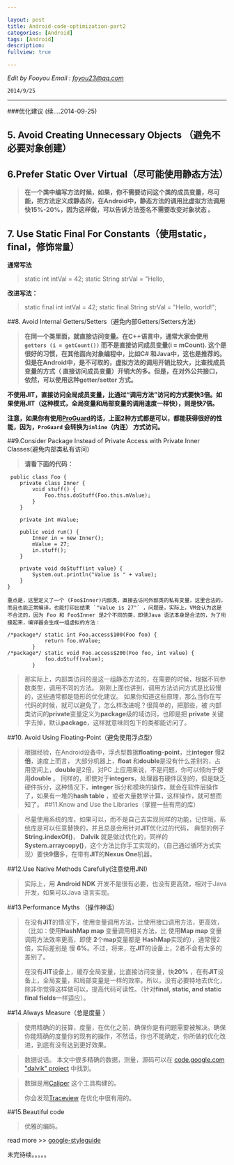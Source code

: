 ```yaml
---

layout: post
title: Android-code-optimization-part2
categories: [Android]
tags: [Android]
description:
fullview: true

---
```


 _Edit by Fooyou Email : <foyou23@qq.com>_ 
    
    2014/9/25

-------------------------------------
###优化建议  (续....2014-09-25)

## 5. Avoid Creating Unnecessary Objects （避免不必要对象创建）

## 6.Prefer Static Over Virtual（尽可能使用静态方法）

>**在一个类中编写方法时候，如果，你不需要访问这个类的成员变量，尽可能，把方法定义成静态的，在Android中，静态方法的调用比虚拟方法调用快15%-20%，因为这样做，可以告诉方法签名不需要改变对象状态 。**

## 7. Use Static Final For Constants（使用static，final，修饰`常量`）

**通常写法**	
>static int intVal = 42;
	static String strVal = "Hello, 
	
**改进写法：**	
>static final int intVal = 42;
static final String strVal = "Hello, world!";

##8. Avoid Internal Getters/Setters（避免内部Getters/Setters方法）

>  **在同一个类里面，就直接访问变量。在C++语言中，通常大家会使用`getters (i = getCount())` 而不是直接访问成员变量(i = mCount). 这个是很好的习惯，在其他面向对象编程中，比如C# 和Java中，这也是推荐的。但是在Android中，是不可取的，虚拟方法的调用开销比较大，比查找成员变量的方式（ 直接访问成员变量）开销大的多。但是，在对外公共接口，依然，可以使用这种getter/setter 方式。**
>  
**不使用JIT，直接访问全局成员变量，比通过“调用方法”访问的方式要快3倍。如果使用JIT（这种模式，全局变量和局部变量的调用速度一样快），则是快7倍。**
>
 **注意，如果你有使用[ProGuard](http://developer.android.com/tools/help/proguard.html)的话，上面2种方式都是可以，都能获得很好的性能，因为，`ProGuard` 会转换为`inline`（内连） 方式访问。**

##9.Consider Package Instead of Private Access with Private Inner Classes(避免内部类私有访问)
>**请看下面的代码：**

	 public class Foo {
	    private class Inner {
	        void stuff() {
	            Foo.this.doStuff(Foo.this.mValue);
	        }
	    }
	
	    private int mValue;
	
	    public void run() {
	        Inner in = new Inner();
	        mValue = 27;
	        in.stuff();
	    }
	
	    private void doStuff(int value) {
	        System.out.println("Value is " + value);
	    }
	}
>	
    重点是，这里定义了一个 (Foo$Inner)内部类，直接去访问外部类的私有变量，这里合法的，而且也能正常编译，也能打印出结果 `"Value is 27"` ，问题是，实际上，VM会认为这是不合法的，因为 Foo 和 Foo$Inner 是2个不同的类，即使Java 语法本身是合法的，为了衔接起来，编译器会生成一组虚拟的方法：

	/*package*/ static int Foo.access$100(Foo foo) {
			    return foo.mValue;
			}
	/*package*/ static void Foo.access$200(Foo foo, int value) {
			    foo.doStuff(value);
			}
>那实际上，内部类访问的是这一组静态方法的，在需要的时候，根据不同参数类型，调用不同的方法。	刚刚上面也讲到，调用方法访问方式是比较慢的，这些通常都是隐形的优化建议。
>如果你知道这些原理，那么当你在写代码的时候，就可以避免了，怎么样改进呢？很简单的，把那些，被 内部类访问的**private**变量定义为**package**级的域访问，也即是把 **private** 关键字去掉，默认**package**，这样就意味同包下的类都能访问了。

##10. Avoid Using Floating-Point（避免使用浮点型）
> 根据经验，在Android设备中，浮点型数据**floating-point**，比**integer** 慢**2倍**，速度上而言， 大部分机器上，**float** 和**double**是没有什么差别的，占用空间上，**double**是2倍，对PC 上应用来说，不是问题，你可以倾向于使用**double** 。
> 同样的，即使对于**integers**，处理器有硬件区别的，但是缺乏硬件拆分，这种情况下，**integer** 拆分和模块的操作，就会在软件层操作了，如果有一堆的**hash table** ，或者大量数学计算，这样操作，就可想而知了。
##11.Know and Use the Libraries（掌握一些有用的库）

> 尽量使用系统的库，如果可以，而不是自己去实现同样的功能，记住哦，系统库是可以任意替换的，并且总是会用针对**JIT**优化过的代码， 典型的例子 **String.indexOf()**， **Dalvik** 就是做过优化的，同样的 **System.arraycopy()**，这个方法比你手工实现的，（自己通过循环方式实现）要快**9倍**多，在带有**JIT**的**Nexus One**机器。

##12.Use Native Methods Carefully(注意使用JNI)
> 实际上，用 **Android NDK** 开发不是很有必要，也没有更高效，相对于Java开发，如果可以Java 语言实现。

##13.Performance Myths （操作神话）
> 在没有**JIT**的情况下，使用变量调用方法，比使用接口调用方法，更高效，（比如：使用**HashMap map** 变量调用相关方法，比 使用**Map map** 变量调用方法效率更高，即使 **2**个**map**变量都是 **HashMap**实现的），通常慢2倍，实际差别是 慢 **6%**。不过，将来，在**JIT**的设备上，2者不会有太多的差别了。
> 
> 在没有**JIT**设备上，缓存全局变量，比直接访问变量，快**20%** ，在有**JIT**设备上，全局变量，和局部变量是一样的效率。所以，没有必要特地去优化，除非你觉得这样做可以，提高代码可读性。（针对**final, static, and static final fields**一样适应）。

##14.Always Measure（总是度量 ）
> 使用精确的的技算，度量，在优化之前，确保你是有问题需要被解决。确保你能精确的度量你的现有的操作，不然话，你也不能确定，你所做的优化改进，到底有没有达到更好效果。

>数据说话。
>本文中很多精确的数据，测量，源码可以在 [code.google.com "dalvik" project](http://code.google.com/p/dalvik/source/browse/#svn/trunk/benchmarks) 中找到。

> 数据是用[Caliper](http://code.google.com/p/caliper/) 这个工具构建的。
>
>你会发现[Traceview](http://developer.android.com/tools/debugging/debugging-tracing.html) 
在优化中很有用的。


##15.Beautiful code
> 优雅的编码。

read more >> [google-styleguide](http://google-styleguide.googlecode.com/svn/trunk/javaguide.html)

未完待续。。。。。